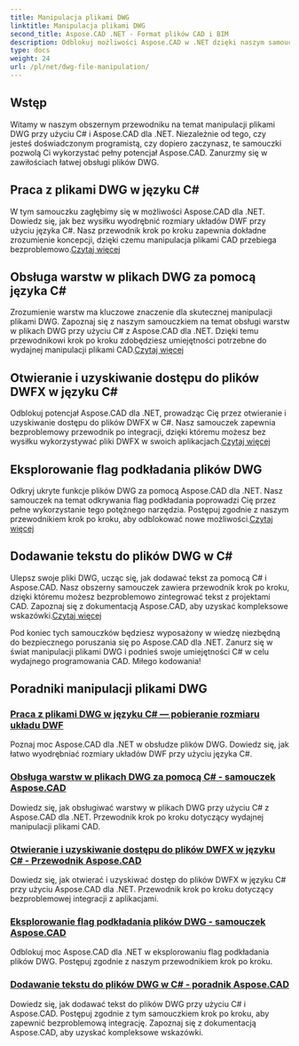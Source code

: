 ```yaml
---
title: Manipulacja plikami DWG
linktitle: Manipulacja plikami DWG
second_title: Aspose.CAD .NET - Format plików CAD i BIM
description: Odblokuj możliwości Aspose.CAD w .NET dzięki naszym samouczkom DWG. Opanuj język C# w celu wydajnej obsługi CAD i płynnego wyodrębniania rozmiarów układów DWF.
type: docs
weight: 24
url: /pl/net/dwg-file-manipulation/
---
```


## Wstęp

Witamy w naszym obszernym przewodniku na temat manipulacji plikami DWG przy użyciu C# i Aspose.CAD dla .NET. Niezależnie od tego, czy jesteś doświadczonym programistą, czy dopiero zaczynasz, te samouczki pozwolą Ci wykorzystać pełny potencjał Aspose.CAD. Zanurzmy się w zawiłościach łatwej obsługi plików DWG.

## Praca z plikami DWG w języku C#
 W tym samouczku zagłębimy się w możliwości Aspose.CAD dla .NET. Dowiedz się, jak bez wysiłku wyodrębnić rozmiary układów DWF przy użyciu języka C#. Nasz przewodnik krok po kroku zapewnia dokładne zrozumienie koncepcji, dzięki czemu manipulacja plikami CAD przebiega bezproblemowo.[Czytaj więcej](./get-size-of-dwf-layout/)

## Obsługa warstw w plikach DWG za pomocą języka C#
Zrozumienie warstw ma kluczowe znaczenie dla skutecznej manipulacji plikami DWG. Zapoznaj się z naszym samouczkiem na temat obsługi warstw w plikach DWG przy użyciu C# z Aspose.CAD dla .NET. Dzięki temu przewodnikowi krok po kroku zdobędziesz umiejętności potrzebne do wydajnej manipulacji plikami CAD.[Czytaj więcej](./support-of-layers/)

## Otwieranie i uzyskiwanie dostępu do plików DWFX w języku C#
 Odblokuj potencjał Aspose.CAD dla .NET, prowadząc Cię przez otwieranie i uzyskiwanie dostępu do plików DWFX w C#. Nasz samouczek zapewnia bezproblemowy przewodnik po integracji, dzięki któremu możesz bez wysiłku wykorzystywać pliki DWFX w swoich aplikacjach.[Czytaj więcej](./opening-and-accessing-dwfx-files/)

## Eksplorowanie flag podkładania plików DWG
 Odkryj ukryte funkcje plików DWG za pomocą Aspose.CAD dla .NET. Nasz samouczek na temat odkrywania flag podkładania poprowadzi Cię przez pełne wykorzystanie tego potężnego narzędzia. Postępuj zgodnie z naszym przewodnikiem krok po kroku, aby odblokować nowe możliwości.[Czytaj więcej](./exploring-underlay-flags-of-dwg/)

## Dodawanie tekstu do plików DWG w C# 
Ulepsz swoje pliki DWG, ucząc się, jak dodawać tekst za pomocą C# i Aspose.CAD. Nasz obszerny samouczek zawiera przewodnik krok po kroku, dzięki któremu możesz bezproblemowo zintegrować tekst z projektami CAD. Zapoznaj się z dokumentacją Aspose.CAD, aby uzyskać kompleksowe wskazówki.[Czytaj więcej](./adding-text-to-dwg/)

Pod koniec tych samouczków będziesz wyposażony w wiedzę niezbędną do bezpiecznego poruszania się po Aspose.CAD dla .NET. Zanurz się w świat manipulacji plikami DWG i podnieś swoje umiejętności C# w celu wydajnego programowania CAD. Miłego kodowania!
## Poradniki manipulacji plikami DWG
### [Praca z plikami DWG w języku C# — pobieranie rozmiaru układu DWF](./get-size-of-dwf-layout/)
Poznaj moc Aspose.CAD dla .NET w obsłudze plików DWG. Dowiedz się, jak łatwo wyodrębniać rozmiary układów DWF przy użyciu języka C#.
### [Obsługa warstw w plikach DWG za pomocą C# - samouczek Aspose.CAD](./support-of-layers/)
Dowiedz się, jak obsługiwać warstwy w plikach DWG przy użyciu C# z Aspose.CAD dla .NET. Przewodnik krok po kroku dotyczący wydajnej manipulacji plikami CAD.
### [Otwieranie i uzyskiwanie dostępu do plików DWFX w języku C# - Przewodnik Aspose.CAD](./opening-and-accessing-dwfx-files/)
Dowiedz się, jak otwierać i uzyskiwać dostęp do plików DWFX w języku C# przy użyciu Aspose.CAD dla .NET. Przewodnik krok po kroku dotyczący bezproblemowej integracji z aplikacjami.
### [Eksplorowanie flag podkładania plików DWG - samouczek Aspose.CAD](./exploring-underlay-flags-of-dwg/)
Odblokuj moc Aspose.CAD dla .NET w eksplorowaniu flag podkładania plików DWG. Postępuj zgodnie z naszym przewodnikiem krok po kroku.
### [Dodawanie tekstu do plików DWG w C# - poradnik Aspose.CAD](./adding-text-to-dwg/)
Dowiedz się, jak dodawać tekst do plików DWG przy użyciu C# i Aspose.CAD. Postępuj zgodnie z tym samouczkiem krok po kroku, aby zapewnić bezproblemową integrację. Zapoznaj się z dokumentacją Aspose.CAD, aby uzyskać kompleksowe wskazówki.